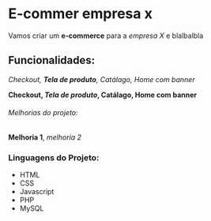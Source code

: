 # E-commer empresa x

Vamos criar um **e-commerce** para a *empresa X* e blalbalbla

## Funcionalidades:

_Checkout, **Tela de produto**, Catálago, Home com banner_

**Checkout, _Tela de produto_, Catálago, Home com banner**

###### Melhorias do projeto:

__Melhoria 1__, _melhoria 2_

### Linguagens do Projeto:

* HTML
* CSS
* Javascript
* PHP
* MySQL